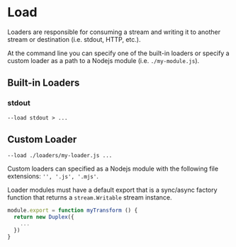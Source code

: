 # Load

Loaders are responsible for consuming a stream and writing it to another stream
or destination (i.e. stdout, HTTP, etc.).

At the command line you can specify one of the built-in loaders or specify a
custom loader as a path to a Nodejs module (i.e. `./my-module.js`).

## Built-in Loaders

### stdout

```
--load stdout > ...
```

## Custom Loader

```
--load ./loaders/my-loader.js ...
```

Custom loaders can specified as a Nodejs module with the following file
extensions: `'', '.js', '.mjs'`.

Loader modules must have a default export that is a sync/async factory
function that returns a `stream.Writable` stream instance.

```js
module.export = function myTransform () {
  return new Duplex({
    ...
  })
}
```
